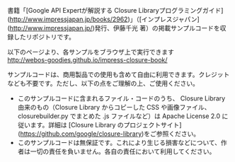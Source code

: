 書籍「[Google API Expertが解説する Closure Libraryプログラミングガイド] (http://www.impressjapan.jp/books/2962)」（[インプレスジャパン] (http://www.impressjapan.jp/)発行、伊藤千光 著）の掲載サンプルコードを収録したリポジトリです。

以下のページより、各サンプルをブラウザ上で実行できます<br />
http://webos-goodies.github.io/impress-closure-book/

サンプルコードは、商用製品での使用も含めて自由に利用できます。クレジットなども不要です。ただし、以下の点をご理解の上、ご使用ください。

- このサンプルコードに含まれるファイル・コードのうち、 Closure Library 由来のもの（Closure Library からコピーした CSS や画像ファイル、 closurebuilder.py でまとめた .js ファイルなど）は Apache License 2.0 に従います。詳細は [Closure Library のプロジェクトサイト] (https://github.com/google/closure-library)をご参照ください。
- このサンプルコードは無保証です。これにより生じる損害などについて、作者は一切の責任を負いません。各自の責任において利用してください。
